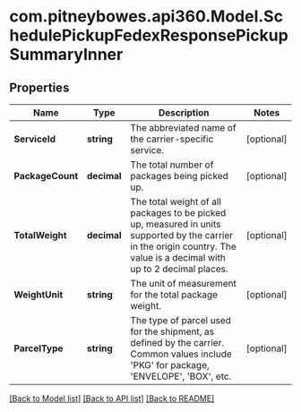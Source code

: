 # com.pitneybowes.api360.Model.SchedulePickupFedexResponsePickupSummaryInner

## Properties

Name | Type | Description | Notes
------------ | ------------- | ------------- | -------------
**ServiceId** | **string** | The abbreviated name of the carrier-specific service. | [optional] 
**PackageCount** | **decimal** | The total number of packages being picked up. | [optional] 
**TotalWeight** | **decimal** | The total weight of all packages to be picked up, measured in units supported by the carrier in the origin country. The value is a decimal with up to 2 decimal places. | [optional] 
**WeightUnit** | **string** | The unit of measurement for the total package weight. | [optional] 
**ParcelType** | **string** | The type of parcel used for the shipment, as defined by the carrier. Common values include &#39;PKG&#39; for package, &#39;ENVELOPE&#39;, &#39;BOX&#39;, etc. | [optional] 

[[Back to Model list]](../../README.md#documentation-for-models) [[Back to API list]](../../README.md#documentation-for-api-endpoints) [[Back to README]](../../README.md)

